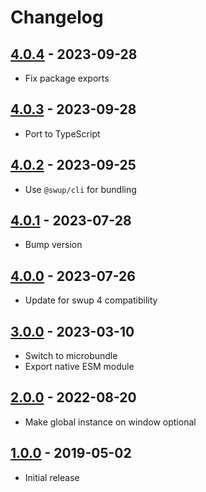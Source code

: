 # Changelog

## [4.0.4] - 2023-09-28

- Fix package exports

## [4.0.3] - 2023-09-28

- Port to TypeScript
## [4.0.2] - 2023-09-25

- Use `@swup/cli` for bundling

## [4.0.1] - 2023-07-28

- Bump version

## [4.0.0] - 2023-07-26

- Update for swup 4 compatibility

## [3.0.0] - 2023-03-10

- Switch to microbundle
- Export native ESM module

## [2.0.0] - 2022-08-20

- Make global instance on window optional

## [1.0.0] - 2019-05-02

- Initial release

[4.0.4]: https://github.com/swup/debug-plugin/releases/tag/4.0.4
[4.0.3]: https://github.com/swup/debug-plugin/releases/tag/4.0.3
[4.0.2]: https://github.com/swup/debug-plugin/releases/tag/4.0.2
[4.0.1]: https://github.com/swup/debug-plugin/releases/tag/4.0.1
[4.0.0]: https://github.com/swup/debug-plugin/releases/tag/4.0.0
[3.0.0]: https://github.com/swup/debug-plugin/releases/tag/3.0.0
[2.0.0]: https://github.com/swup/debug-plugin/releases/tag/2.0.0
[1.0.0]: https://github.com/swup/debug-plugin/releases/tag/1.0.0
